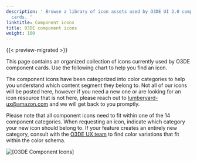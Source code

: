 ```yaml
---
description: ' Browse a library of icon assets used by O3DE UI 2.0 component
  cards. '
linktitle: Component icons
title: O3DE component icons
weight: 100
---
```


{{< preview-migrated >}}

This page contains an organized collection of icons currently used by O3DE component cards\. Use the following chart to help you find an icon\.

The component icons have been categorized into color categories to help you understand which content segment they belong to\. Not all of our icons will be posted here, however if you need a new one or are looking for an icon resource that is not here, please reach out to [lumberyard\-ux@amazon\.com](mailto:lumberyard-ux@amazon.com) and we will get back to you promptly\.

Please note that all component icons need to fit within one of the 14 component categories\. When requesting an icon, indicate which category your new icon should belong to\. If your feature creates an entirely new category, consult with the [O3DE UX team](mailto:lumberyard-ux@amazon.com) to find color variations that fit within the color schema\.

![\[O3DE Component Icons\]](/images/tools-ui/icons-component.png)
